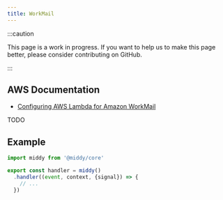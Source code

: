 ```yaml
---
title: WorkMail
---
```


:::caution

This page is a work in progress. If you want to help us to make this page better, please consider contributing on GitHub.

:::

## AWS Documentation
- [Configuring AWS Lambda for Amazon WorkMail](https://docs.aws.amazon.com/workmail/latest/adminguide/lambda.html)

TODO

## Example
```javascript
import middy from '@middy/core'

export const handler = middy()
  .handler((event, context, {signal}) => {
    // ...
  })
```
